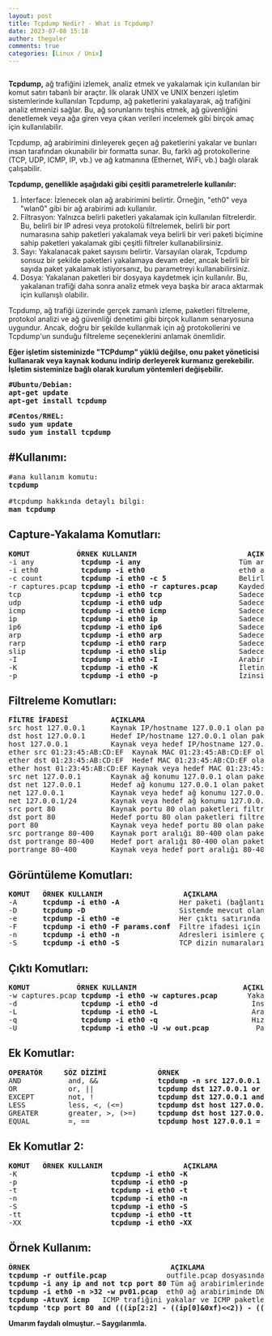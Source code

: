 ```yaml
---
layout: post
title: Tcpdump Nedir? - What is Tcpdump?
date: 2023-07-08 15:18
author: theguler
comments: true
categories: [Linux / Unix]
---
```

<!-- wp:image {"id":7555,"sizeSlug":"large","linkDestination":"none"} -->
<figure class="wp-block-image size-large"><img src="https://theguler.wordpress.com/wp-content/uploads/2023/07/tcpdump-logo.jpg?w=450" alt="" class="wp-image-7555" /></figure>
<!-- /wp:image -->

<!-- wp:paragraph -->
<p><strong>Tcpdump,</strong> ağ trafiğini izlemek, analiz etmek ve yakalamak için kullanılan bir komut satırı tabanlı bir araçtır. İlk olarak UNIX ve UNIX benzeri işletim sistemlerinde kullanılan Tcpdump, ağ paketlerini yakalayarak, ağ trafiğini analiz etmenizi sağlar. Bu, ağ sorunlarını teşhis etmek, ağ güvenliğini denetlemek veya ağa giren veya çıkan verileri incelemek gibi birçok amaç için kullanılabilir.</p>
<!-- /wp:paragraph -->

<!-- wp:paragraph -->
<p>Tcpdump, ağ arabirimini dinleyerek geçen ağ paketlerini yakalar ve bunları insan tarafından okunabilir bir formatta sunar. Bu, farklı ağ protokollerine (TCP, UDP, ICMP, IP, vb.) ve ağ katmanına (Ethernet, WiFi, vb.) bağlı olarak çalışabilir.</p>
<!-- /wp:paragraph -->

<!-- wp:paragraph -->
<p><strong>Tcpdump, genellikle aşağıdaki gibi çeşitli parametrelerle kullanılır:</strong></p>
<!-- /wp:paragraph -->

<!-- wp:list {"ordered":true} -->
<ol><!-- wp:list-item -->
<li>İnterface: İzlenecek olan ağ arabirimini belirtir. Örneğin, "eth0" veya "wlan0" gibi bir ağ arabirimi adı kullanılır.</li>
<!-- /wp:list-item -->

<!-- wp:list-item -->
<li>Filtrasyon: Yalnızca belirli paketleri yakalamak için kullanılan filtrelerdir. Bu, belirli bir IP adresi veya protokolü filtrelemek, belirli bir port numarasına sahip paketleri yakalamak veya belirli bir veri paketi biçimine sahip paketleri yakalamak gibi çeşitli filtreler kullanabilirsiniz.</li>
<!-- /wp:list-item -->

<!-- wp:list-item -->
<li>Sayı: Yakalanacak paket sayısını belirtir. Varsayılan olarak, Tcpdump sonsuz bir şekilde paketleri yakalamaya devam eder, ancak belirli bir sayıda paket yakalamak istiyorsanız, bu parametreyi kullanabilirsiniz.</li>
<!-- /wp:list-item -->

<!-- wp:list-item -->
<li>Dosya: Yakalanan paketleri bir dosyaya kaydetmek için kullanılır. Bu, yakalanan trafiği daha sonra analiz etmek veya başka bir araca aktarmak için kullanışlı olabilir.</li>
<!-- /wp:list-item --></ol>
<!-- /wp:list -->

<!-- wp:paragraph -->
<p>Tcpdump, ağ trafiği üzerinde gerçek zamanlı izleme, paketleri filtreleme, protokol analizi ve ağ güvenliği denetimi gibi birçok kullanım senaryosuna uygundur. Ancak, doğru bir şekilde kullanmak için ağ protokollerini ve Tcpdump'un sunduğu filtreleme seçeneklerini anlamak önemlidir.</p>
<!-- /wp:paragraph -->

<!-- wp:paragraph -->
<p><strong>Eğer işletim sisteminizde "TCPdump" yüklü değilse, onu paket yöneticisi kullanarak veya kaynak kodunu indirip derleyerek kurmanız gerekebilir. İşletim sisteminize bağlı olarak kurulum yöntemleri değişebilir.</strong></p>
<!-- /wp:paragraph -->

<!-- wp:preformatted -->
<pre class="wp-block-preformatted"><strong>#Ubuntu/Debian:
apt-get update
apt-get install tcpdump</strong></pre>
<!-- /wp:preformatted -->

<!-- wp:preformatted -->
<pre class="wp-block-preformatted"><strong>#Centos/RHEL:
sudo yum update
sudo yum install tcpdump</strong></pre>
<!-- /wp:preformatted -->

<!-- wp:heading -->
<h2 class="wp-block-heading"><strong>#Kullanımı:</strong></h2>
<!-- /wp:heading -->

<!-- wp:preformatted -->
<pre class="wp-block-preformatted">#ana kullanım komutu:
<strong>tcpdump</strong>

#tcpdump hakkında detaylı bilgi:
<strong>man tcpdump</strong></pre>
<!-- /wp:preformatted -->

<!-- wp:heading -->
<h2 class="wp-block-heading"><strong>Capture-Yakalama Komutları:</strong></h2>
<!-- /wp:heading -->

<!-- wp:preformatted -->
<pre class="wp-block-preformatted"><strong>KOMUT           ÖRNEK KULLANIM                          AÇIKLAMA</strong>
-i any           <strong>tcpdump -i any </strong>                      Tüm arabirimlerden yakalar; süper kullanıcı izni gerekebilir (sudo/su)
-i eth0          <strong>tcpdump -i eth0 </strong>                     eth0 arabiriminden yakalar
-c count         <strong>tcpdump -i eth0 -c 5</strong>                 Belirli sayıda paket alındıktan sonra durur (örneğin, -c 5 ile 5 paket alındıktan sonra durur)
-r captures.pcap <strong>tcpdump -i eth0 -r captures.pcap</strong>     Kaydedilmiş yakalama dosyasını okur ve analiz eder
tcp              <strong>tcpdump -i eth0 tcp</strong>                  Sadece TCP paketlerini gösterir
udp              <strong>tcpdump -i eth0 udp  </strong>                Sadece UDP paketlerini gösterir
icmp             <strong>tcpdump -i eth0 icmp </strong>                Sadece ICMP paketlerini gösterir
ip              <strong> tcpdump -i eth0 ip </strong>                  Sadece IPv4 paketlerini gösterir
ip6              <strong>tcpdump -i eth0 ip6</strong>                  Sadece IPv6 paketlerini gösterir
arp              <strong>tcpdump -i eth0 arp</strong>                  Sadece ARP paketlerini gösterir
rarp             <strong>tcpdump -i eth0 rarp</strong>                 Sadece RARP paketlerini gösterir
slip             <strong>tcpdump -i eth0 slip</strong>                 Sadece SLIP paketlerini gösterir
-I               <strong>tcpdump -i eth0 -I</strong>                   Arabirimi monitör modunda kullanır
-K               <strong>tcpdump -i eth0 -K</strong>                   İletinin doğrulama toplamını kontrol etmez
-p               <strong>tcpdump -i eth0 -p </strong>                  İzinsiz modda yakalama yapmaz
</pre>
<!-- /wp:preformatted -->

<!-- wp:heading -->
<h2 class="wp-block-heading"><strong>Filtreleme Komutları:</strong></h2>
<!-- /wp:heading -->

<!-- wp:preformatted -->
<pre class="wp-block-preformatted"><strong>FİLTRE İFADESİ          AÇIKLAMA</strong>
src host 127.0.0.1      Kaynak IP/hostname 127.0.0.1 olan paketleri filtreler
dst host 127.0.0.1      Hedef IP/hostname 127.0.0.1 olan paketleri filtreler
host 127.0.0.1          Kaynak veya hedef IP/hostname 127.0.0.1 olan paketleri filtreler
ether src 01:23:45:AB:CD:EF  Kaynak MAC 01:23:45:AB:CD:EF olan paketleri filtreler
ether dst 01:23:45:AB:CD:EF  Hedef MAC 01:23:45:AB:CD:EF olan paketleri filtreler
ether host 01:23:45:AB:CD:EF Kaynak veya hedef MAC 01:23:45:AB:CD:EF olan paketleri filtreler
src net 127.0.0.1       Kaynak ağ konumu 127.0.0.1 olan paketleri filtreler
dst net 127.0.0.1       Hedef ağ konumu 127.0.0.1 olan paketleri filtreler
net 127.0.0.1           Kaynak veya hedef ağ konumu 127.0.0.1 olan paketleri filtreler
net 127.0.0.1/24        Kaynak veya hedef ağ konumu 127.0.0.1 ve 24 bitlik alt ağ maskesi olan paketleri filtreler
src port 80             Kaynak portu 80 olan paketleri filtreler
dst port 80             Hedef portu 80 olan paketleri filtreler
port 80                 Kaynak veya hedef portu 80 olan paketleri filtreler
src portrange 80-400    Kaynak port aralığı 80-400 olan paketleri filtreler
dst portrange 80-400    Hedef port aralığı 80-400 olan paketleri filtreler
portrange 80-400        Kaynak veya hedef port aralığı 80-400 olan paketleri filtreler
</pre>
<!-- /wp:preformatted -->

<!-- wp:heading -->
<h2 class="wp-block-heading"><strong>Görüntüleme Komutları:</strong></h2>
<!-- /wp:heading -->

<!-- wp:preformatted -->
<pre class="wp-block-preformatted"><strong>KOMUT   ÖRNEK KULLANIM                   AÇIKLAMA</strong>
-A      <strong>tcpdump -i eth0 -A</strong>              Her paketi (bağlantı düzeyi başlığı hariç) ASCII olarak görüntüler
-D      <strong>tcpdump -D</strong>                      Sistemde mevcut olan ağ arabirimlerinin listesini görüntüler
-e      <strong>tcpdump -i eth0 -e</strong>              Her çıktı satırında bağlantı düzeyi başlığını (Ethernet, IEEE 802.11 gibi) görüntüler
-F      <strong>tcpdump -i eth0 -F params.conf</strong>  Filtre ifadesi için params.conf dosyasını kullanır
-n      <strong>tcpdump -i eth0 -n</strong>              Adresleri isimlere çevirmez
-S      <strong>tcpdump -i eth0 -S</strong>              TCP dizin numaralarını mutlak olarak (göreli değil) görüntüler
</pre>
<!-- /wp:preformatted -->

<!-- wp:heading -->
<h2 class="wp-block-heading"><strong>Çıktı Komutları:</strong></h2>
<!-- /wp:heading -->

<!-- wp:preformatted -->
<pre class="wp-block-preformatted"><strong>KOMUT           ÖRNEK KULLANIM                         AÇIKLAMA</strong>
-w captures.pcap <strong>tcpdump -i eth0 -w captures.pcap</strong>       Yakalanan paketleri captures.pcap dosyasına kaydeder
-d               <strong>tcpdump -i eth0 -d</strong>                      İnsan tarafından okunabilir formu standart çıktıda görüntüler
-L               <strong>tcpdump -i eth0 -L</strong>                      Arabirim için veri bağlantı türlerini görüntüler
-q               <strong>tcpdump -i eth0 -q</strong>                      Hızlı/ sessiz çıktı. Daha az protokol bilgisi görüntüler
-U               <strong>tcpdump -i eth0 -U -w out.pcap</strong>           Paketleri out.pcap dosyasına gerçek zamanlı olarak yazar
</pre>
<!-- /wp:preformatted -->

<!-- wp:heading -->
<h2 class="wp-block-heading"><strong>Ek Komutlar:</strong></h2>
<!-- /wp:heading -->

<!-- wp:preformatted -->
<pre class="wp-block-preformatted"><strong>OPERATÖR     SÖZ DİZİMİ            ÖRNEK                                     AÇIKLAMA</strong>
AND           and, &amp;&amp;              <strong>tcpdump -n src 127.0.0.1 and dst port 21</strong>   "Ve" mantıksal operatörü ile birleştirilen filtre seçeneklerini uygular
OR            or, ||               <strong>tcpdump dst 127.0.0.1 or src port 22</strong>       "Veya" mantıksal operatörü ile birleştirilen herhangi bir koşulu eşleştirir
EXCEPT        not, !               <strong>tcpdump dst 127.0.0.1 and not icmp</strong>          "Değil" mantıksal operatörü ile başlayan bir koşulu ters çevirir
LESS          less, &lt;, (&lt;=)        <strong>tcpdump dst host 127.0.0.1 and less 128</strong>    Belirtilen uzunluktan (128) daha kısa paketleri eşleştirir
GREATER       greater, &gt;, (&gt;=)     <strong>tcpdump dst host 127.0.0.1 and greater 64</strong>  Belirtilen uzunluktan (64) daha uzun paketleri eşleştirir
EQUAL         =, ==                <strong>tcpdump host 127.0.0.1 = 0</strong>                  Uzunluğu sıfır olan paketleri eşleştirir
</pre>
<!-- /wp:preformatted -->

<!-- wp:heading -->
<h2 class="wp-block-heading"><strong>Ek Komutlar 2:</strong></h2>
<!-- /wp:heading -->

<!-- wp:preformatted -->
<pre class="wp-block-preformatted"><strong>KOMUT   ÖRNEK KULLANIM                   AÇIKLAMA</strong>
-K                      <strong>tcpdump -i eth0 -K</strong>                        İletinin doğrulama toplamını kontrol etmeyi devre dışı bırakır
-p                      <strong>tcpdump -i eth0 -p</strong>                        İzinsiz modda yakalamayı devre dışı bırakır
-t                      <strong>tcpdump -i eth0 -t</strong>                        Her çıktı satırında zaman damgasını görüntülemeyi devre dışı bırakır
-n                      <strong>tcpdump -i eth0 -n</strong>                        Adresleri isimlere çevirmeyi devre dışı bırakır
-S                      <strong>tcpdump -i eth0 -S</strong>                        TCP dizin numaralarını mutlak değil, göreli olarak görüntüler
-tt                     <strong>tcpdump -i eth0 -tt</strong>                       Her satırda, saniye cinsinden tarih ve saat bilgisini ve o zamandan beri geçen süreyi görüntüler
-XX                     <strong>tcpdump -i eth0 -XX</strong>                       Paketlerin başlıklarını ve verilerini onaltılık ve ASCII formatında görüntüler
</pre>
<!-- /wp:preformatted -->

<!-- wp:heading -->
<h2 class="wp-block-heading"><strong>Örnek Kullanım:</strong></h2>
<!-- /wp:heading -->

<!-- wp:preformatted -->
<pre class="wp-block-preformatted"><strong>ÖRNEK                                 AÇIKLAMA</strong>
<strong>tcpdump -r outfile.pcap</strong>              outfile.pcap dosyasındaki tüm paketleri görüntüler
<strong>tcpdump -i any ip and not tcp port 80</strong> Tüm ağ arabirimlerindeki TCP portu 80 olmayan paketleri dinler
<strong>tcpdump -i eth0 -n &gt;32 -w pv01.pcap</strong>  eth0 ağ arabiriminde DNS çözümlemesi olmadan 32 bayttan uzun paketleri yakalar ve pv01.pcap dosyasına kaydeder
<strong>tcpdump -AtuvX icmp</strong>   ICMP trafiğini yakalar ve ICMP paketlerini onaltılık ve ASCII formatında görüntüler
<strong>tcpdump 'tcp port 80 and (((ip[2:2] - ((ip[0]&amp;0xf)&lt;&lt;2)) - ((tcp[12]&amp;0xf0)&gt;&gt;2)) != 0)'</strong>  IPv4 HTTP paketlerini, yani sadece veri içeren paketleri (örneğin SYN ve FIN paketlerini ve yalnızca ACK paketlerini değil) filtreleyerek görüntüler
</pre>
<!-- /wp:preformatted -->

<!-- wp:paragraph -->
<p><strong>Umarım faydalı olmuştur. – Saygılarımla.</strong></p>
<!-- /wp:paragraph -->
